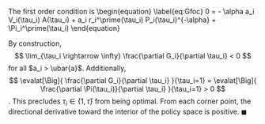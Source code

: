 The first order condition is
\begin{equation} \label{eq:Gfoc}
0 = - \alpha a_i V_i(\tau_i) A(\tau_i) + a_i r_i^\prime(\tau_i) P_i(\tau_i)^{-\alpha} + \Pi_i^\prime(\tau_i)
\end{equation}

By construction, 
$$
\lim_{\tau_i \rightarrow \infty} \frac{\partial G_i}{\partial \tau_i} < 0
$$
for all $a_i > \ubar{a}$. Additionally,
$$
\evalat[\Big]{ \frac{\partial G_i}{\partial \tau_i} }{\tau_i=1} = \evalat[\Big]{ \frac{\partial \Pi(\tau_i)}{\partial \tau_i} }{\tau_i=1} > 0
$$
. This precludes $\tau_i \in \left\{ 1, \bar{\tau} \right\}$ from being optimal. From each corner point, the directional derivative toward the interior of the policy space is positive. $\blacksquare$
